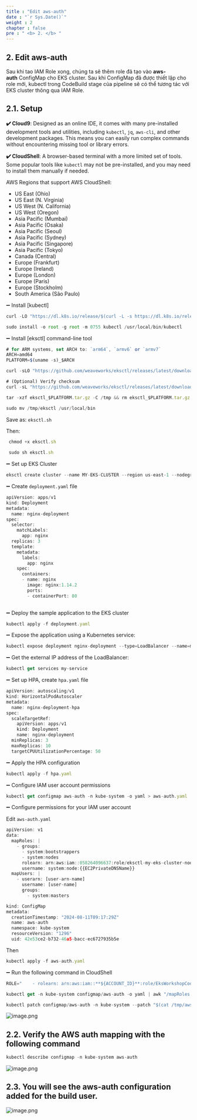 ```yaml
---
title : "Edit aws-auth"
date : "`r Sys.Date()`"
weight : 2
chapter : false
pre : " <b> 2. </b> "
---
```


## **2. Edit aws-auth**

Sau khi tao IAM Role xong, chúng ta sẽ thêm role đã tạo vào **aws-auth** ConfigMap cho EKS cluster. Sau khi ConfigMap đã được thiết lập cho role mới, kubectl trong CodeBuild stage của pipeline sẽ có thể tương tác với EKS cluster thông qua IAM Role.

## **2.1. Setup** 

**✔️ Cloud9**: Designed as an online IDE, it comes with many pre-installed development tools and utilities, including `kubectl`, `jq`, `aws-cli`, and other development packages. This means you can easily run complex commands without encountering missing tool or library errors.

**✔️ CloudShell**: A browser-based terminal with a more limited set of tools. Some popular tools like `kubectl` may not be pre-installed, and you may need to install them manually if needed.

AWS Regions that support AWS CloudShell:

- US East (Ohio)
- US East (N. Virginia)
- US West (N. California)
- US West (Oregon)
- Asia Pacific (Mumbai)
- Asia Pacific (Osaka)
- Asia Pacific (Seoul)
- Asia Pacific (Sydney)
- Asia Pacific (Singapore)
- Asia Pacific (Tokyo)
- Canada (Central)
- Europe (Frankfurt)
- Europe (Ireland)
- Europe (London)
- Europe (Paris)
- Europe (Stockholm)
- South America (São Paulo)


 ➖  Install [kubectl]

```jsx
curl -LO "https://dl.k8s.io/release/$(curl -L -s https://dl.k8s.io/release/stable.txt)/bin/linux/amd64/kubectl"

sudo install -o root -g root -m 0755 kubectl /usr/local/bin/kubectl
```

 ➖ Install [eksctl] command-line tool

```jsx
# for ARM systems, set ARCH to: `arm64`, `armv6` or `armv7`
ARCH=amd64
PLATFORM=$(uname -s)_$ARCH

curl -sLO "https://github.com/weaveworks/eksctl/releases/latest/download/eksctl_$PLATFORM.tar.gz"

# (Optional) Verify checksum
curl -sL "https://github.com/weaveworks/eksctl/releases/latest/download/eksctl_checksums.txt" | grep $PLATFORM | sha256sum --check

tar -xzf eksctl_$PLATFORM.tar.gz -C /tmp && rm eksctl_$PLATFORM.tar.gz

sudo mv /tmp/eksctl /usr/local/bin
```

Save as: `eksctl.sh`

Then:

```jsx
 chmod +x eksctl.sh 
 
 sudo sh eksctl.sh
```

 ➖ Set up EKS Cluster

```jsx
eksctl create cluster --name MY-EKS-CLUSTER --region us-east-1 --nodegroup-name my-nodegroup --node-type t2.small --nodes 3 --nodes-min 1 --nodes-max 5 --managed
```

 ➖ Create `deployment.yaml` file

```jsx
apiVersion: apps/v1
kind: Deployment
metadata:
  name: nginx-deployment
spec:
  selector:
    matchLabels:
      app: nginx
  replicas: 3
  template:
    metadata:
      labels:
        app: nginx
    spec:
      containers:
      - name: nginx
        image: nginx:1.14.2
        ports:
        - containerPort: 80
        
```

 ➖ Deploy the sample application to the EKS cluster

```jsx
kubectl apply -f deployment.yaml
```

 ➖  Expose the application using a Kubernetes service:

```jsx
kubectl expose deployment nginx-deployment --type=LoadBalancer --name=my-service
```

 ➖ Get the external IP address of the LoadBalancer:

```jsx
kubectl get services my-service
```

 ➖ Set up HPA, create `hpa.yaml` file

```jsx
apiVersion: autoscaling/v1
kind: HorizontalPodAutoscaler
metadata:
  name: nginx-deployment-hpa
spec:
  scaleTargetRef:
    apiVersion: apps/v1
    kind: Deployment
    name: nginx-deployment
  minReplicas: 3
  maxReplicas: 10
  targetCPUUtilizationPercentage: 50
```

 ➖ Apply the HPA configuration

```jsx
kubectl apply -f hpa.yaml
```

 ➖ Configure IAM user account permissions

```jsx
kubectl get configmap aws-auth -n kube-system -o yaml > aws-auth.yaml
```

 ➖ Configure permissions for your IAM user account

Edit `aws-auth.yaml`

```jsx
apiVersion: v1
data:
  mapRoles: |
    - groups:
      - system:bootstrappers
      - system:nodes
      rolearn: arn:aws:iam::058264096637:role/eksctl-my-eks-cluster-nodegroup-my-NodeInstanceRole-lDyNgcHNtm0l
      username: system:node:{{EC2PrivateDNSName}}
  mapUsers: |
    - userarn: [user-arn-name]
      username: [user-name]
      groups:
        - system:masters

kind: ConfigMap
metadata:
  creationTimestamp: "2024-08-11T09:17:29Z"
  name: aws-auth
  namespace: kube-system
  resourceVersion: "1296"
  uid: 42e53ce2-b732-46a5-bacc-ec6727935b5e
```

Then

```jsx
kubectl apply -f aws-auth.yaml
```

 ➖ Run the following command in CloudShell

```jsx
ROLE="    - rolearn: arn:aws:iam::**${ACCOUNT_ID}**:role/EksWorkshopCodeBuildKubectlRole\n      username: build\n      groups:\n        - system:masters"

kubectl get -n kube-system configmap/aws-auth -o yaml | awk "/mapRoles: \|/{print;print \"$ROLE\";next}1" > /tmp/aws-auth-patch.yml

kubectl patch configmap/aws-auth -n kube-system --patch "$(cat /tmp/aws-auth-patch.yml)"
```

![image.png](/images/2.Edit/2-1.png)

## **2.2. Verify the AWS auth mapping with the following command**

```jsx
kubectl describe configmap -n kube-system aws-auth
```

![image.png](/images/2.Edit/2-2.png)

## **2.3. You will see the aws-auth configuration added for the build user.**

![image.png](/images/2.Edit/2-3.png)





  
